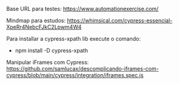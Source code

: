 Base URL para testes: https://www.automationexercise.com/

Mindmap para estudos: https://whimsical.com/cypress-essencial-XpeRr4NebcFJkC2Lpwm4W4

Para installar a cypress-xpath lib execute o comando: 
* npm install -D cypress-xpath

Manipular iFrames com Cypress: https://github.com/samlucax/descomplicando-iframes-com-cypress/blob/main/cypress/integration/iframes.spec.js
